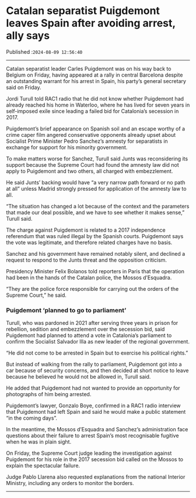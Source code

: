 # Catalan separatist Puigdemont leaves Spain after avoiding arrest, ally says

Published :`2024-08-09 12:56:40`

---

Catalan separatist leader Carles Puigdemont was on his way back to Belgium on Friday, having appeared at a rally in central Barcelona despite an outstanding warrant for his arrest in Spain, his party’s general secretary said on Friday.

Jordi Turull told RAC1 radio that he did not know whether Puigdemont had already reached his home in Waterloo, where he has lived for seven years in self-imposed exile since leading a failed bid for Catalonia’s secession in 2017.

Puigdemont’s brief appearance on Spanish soil and an escape worthy of a crime caper film angered conservative opponents already upset about Socialist Prime Minister Pedro Sanchez’s amnesty for separatists in exchange for support for his minority government.

To make matters worse for Sanchez, Turull said Junts was reconsidering its support because the Supreme Court had found the amnesty law did not apply to Puigdemont and two others, all charged with embezzlement.

He said Junts’ backing would have “a very narrow path forward or no path at all” unless Madrid strongly pressed for application of the amnesty law to all.

“The situation has changed a lot because of the context and the parameters that made our deal possible, and we have to see whether it makes sense,” Turull said.

The charge against Puigdemont is related to a 2017 independence referendum that was ruled illegal by the Spanish courts. Puigdemont says the vote was legitimate, and therefore related charges have no basis.

Sanchez and his government have remained notably silent, and declined a request to respond to the Junts threat and the opposition criticism.

Presidency Minister Felix Bolanos told reporters in Paris that the operation had been in the hands of the Catalan police, the Mossos d’Esquadra.

“They are the police force responsible for carrying out the orders of the Supreme Court,” he said.

### Puigdemont ‘planned to go to parliament’

Turull, who was pardoned in 2021 after serving three years in prison for rebellion, sedition and embezzlement over the secession bid, said Puigdemont had planned to attend a vote in Catalonia’s parliament to confirm the Socialist Salvador Illa as new leader of the regional government.

“He did not come to be arrested in Spain but to exercise his political rights.”

But instead of walking from the rally to parliament, Puigdemont got into a car because of security concerns, and then decided at short notice to leave because he believed he would not be allowed in, Turull said.

He added that Puigdemont had not wanted to provide an opportunity for photographs of him being arrested.

Puigdemont’s lawyer, Gonzalo Boye, confirmed in a RAC1 radio interview that Puigdemont had left Spain and said he would make a public statement “in the coming days”.

In the meantime, the Mossos d’Esquadra and Sanchez’s administration face questions about their failure to arrest Spain’s most recognisable fugitive when he was in plain sight.

On Friday, the Supreme Court judge leading the investigation against Puigdemont for his role in the 2017 secession bid called on the Mossos to explain the spectacular failure.

Judge Pablo Llarena also requested explanations from the national Interior Ministry, including any orders to monitor the borders.

---

